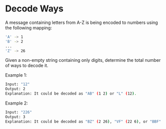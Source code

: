 # Decode Ways

A message containing letters from A-Z is being encoded to numbers using the following mapping:

```bash
'A' -> 1
'B' -> 2
...
'Z' -> 26
```

Given a non-empty string containing only digits, determine the total number of ways to decode it.

Example 1:

```bash
Input: "12"
Output: 2
Explanation: It could be decoded as "AB" (1 2) or "L" (12).
```

Example 2:

```bash
Input: "226"
Output: 3
Explanation: It could be decoded as "BZ" (2 26), "VF" (22 6), or "BBF" (2 2 6).
```